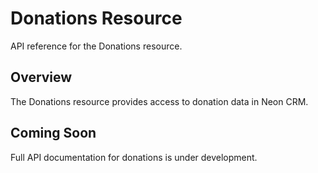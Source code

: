 # Donations Resource

API reference for the Donations resource.

## Overview

The Donations resource provides access to donation data in Neon CRM.

## Coming Soon

Full API documentation for donations is under development.
